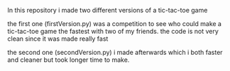 In this repository i made two different versions of a tic-tac-toe game

the first one (firstVersion.py) was a competition to see who could make a tic-tac-toe game the fastest with two of my friends. the code is not very clean since it was made really fast

the second one (secondVersion.py) i made afterwards which i both faster and cleaner but took longer time to make.